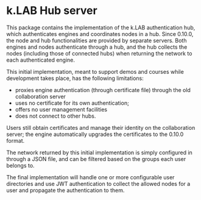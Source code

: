 # k.LAB Hub server

This package contains the implementation of the k.LAB authentication hub, which authenticates 
engines and coordinates nodes in a hub. Since 0.10.0, the node and hub functionalities 
are provided by separate servers. Both engines and nodes authenticate through a hub, 
and the hub collects the nodes (including those of connected hubs) when returning 
the network to each authenticated engine.

This initial implementation, meant to support demos and courses while development 
takes place, has the following limitations:
- proxies engine authentication (through certificate file) through the old collaboration server
- uses no certificate for its own authentication;
- offers no user management facilities
- does not connect to other hubs.

Users still obtain certificates and manage their identity on the collaboration server; 
the engine automatically upgrades the certificates to the 0.10.0 format. 

The network returned by this initial implementation is simply configured in through 
a JSON file, and can be filtered based on the groups each user belongs to.

The final implementation will handle one or more configurable user directories and 
use JWT authentication to collect the allowed nodes for a user and propagate the 
authentication to them.